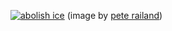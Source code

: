 [![abolish ice](https://user-images.githubusercontent.com/8854718/95223980-cc242180-07bf-11eb-910b-20bfd6e95b22.png)](https://www.vice.com/en/article/m7jpgy/open-source-community-changing-github-avatars-drop-ice) (image by [pete railand](https://justseeds.org/artist/peterailand/))
